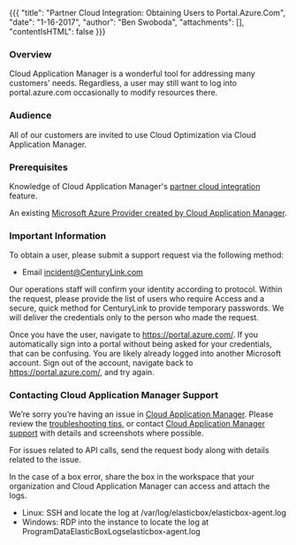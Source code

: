 {{{
  "title": "Partner Cloud Integration: Obtaining Users to Portal.Azure.Com",
  "date": "1-16-2017",
  "author": "Ben Swoboda",
  "attachments": [],
  "contentIsHTML": false
}}}

### Overview

Cloud Application Manager is a wonderful tool for addressing many customers' needs. Regardless, a user may still want to log into portal.azure.com  occasionally to modify resources there.

### Audience

All of our customers are invited to use Cloud Optimization via Cloud Application Manager.
### Prerequisites

Knowledge of Cloud Application Manager's [partner cloud integration](./partner-cloud-integration.md) feature.

An existing [Microsoft Azure Provider created by Cloud Application Manager](./partner-cloud-integration-azure-new.md).

### Important Information

To obtain a user, please submit a support request via the following method:

* Email incident@CenturyLink.com

Our operations staff will confirm your identity according to protocol.
Within the request, please provide the list of users who require Access and a secure, quick method for CenturyLink to provide temporary passwords. We will deliver the credentials only to the person who made the request.

Once you have the user, navigate to https://portal.azure.com/. If you automatically sign into a portal without being asked for your credentials, that can be confusing. You are likely already logged into another Microsoft account. Sign out of the account, navigate back to https://portal.azure.com/, and try again.


### Contacting Cloud Application Manager Support

We’re sorry you’re having an issue in [Cloud Application Manager](https://www.ctl.io/cloud-application-manager/). Please review the [troubleshooting tips](../Troubleshooting/troubleshooting-tips.md), or contact [Cloud Application Manager support](mailto:incident@CenturyLink.com) with details and screenshots where possible.

For issues related to API calls, send the request body along with details related to the issue.

In the case of a box error, share the box in the workspace that your organization and Cloud Application Manager can access and attach the logs.
* Linux: SSH and locate the log at /var/log/elasticbox/elasticbox-agent.log
* Windows: RDP into the instance to locate the log at ProgramDataElasticBoxLogselasticbox-agent.log
